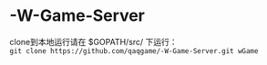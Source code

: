 ﻿# -W-Game-Server

clone到本地运行请在 $GOPATH/src/ 下运行：  
`git clone https://github.com/qaqgame/-W-Game-Server.git wGame`
